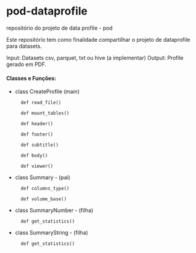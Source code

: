 # pod-dataprofile
repositório do projeto de data profile - pod

Este repositório tem como finalidade compartilhar o projeto de dataprofile para datasets.

Input: Datasets csv, parquet, txt ou hive (a implementar)
Output: Profile gerado em PDF.

#### Classes e Funções:

* class CreateProfile (main)

        def read_file()

        def mount_tables()

        def header()

        def footer()

        def subtitle()

        def body()

        def viewer()

* class Summary - (pai)

        def columns_type()

        def volume_base()
  
* class SummaryNumber - (filha)

        def get_statistics()
  
* class SummaryString - (filha)

        def get_statistics()
